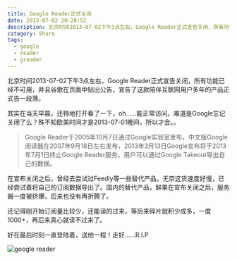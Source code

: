 ```yaml
---
title: Google Reader正式关闭
date: 2013-07-02 20:20:52
description: 北京时间2013-07-02下午3点左右，Google Reader正式宣告关闭，所有功能已经不可用，并且谷歌在页面中贴出公告，宣告了这款陪伴互联网用户多年的产品正式告一段落。
category: Share
tags: 
  - google
  - reader
  - greader
---
```


北京时间2013-07-02下午3点左右，Google Reader正式宣告关闭，所有功能已经不可用，并且谷歌在页面中贴出公告，宣告了这款陪伴互联网用户多年的产品正式告一段落。

其实在当天早晨，还特地打开看了一下，oh……能正常访问，难道是Google忘记关闭了么？殊不知欧美时间才是2013-07-01晚间，所以才会。。

> Google Reader于2005年10月7日通过Google实验室发布，中文版Google阅读器在2007年9月18日左右发布，2013年3月13日Google宣布将于2013年7月1日终止Google Reader服务。用户可以通过Google Takeout导出自己的数据。

在宣布关闭之后，曾经去尝试过Feedly等一些替代产品，无奈这货速度好慢，已经尝试着将自己的订阅数据导出了。国内的替代产品，鲜果在宣布关闭之后，服务器一度被挤爆，后来也没有再折腾了。

还记得刚开始订阅量比较少，还能读的过来，等后来碎片就积少成多，一度1000+，再后来真心就读不过来了。

好在最后时刻一直登陆着，送他一程！走好……R.I.P

![google reader](http://ww1.sinaimg.cn/large/50a0f13bjw1e68ilrkxqzj21400mggo8.jpg)